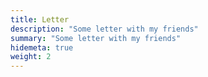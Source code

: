 ```yaml
---
title: Letter
description: "Some letter with my friends"
summary: "Some letter with my friends"
hidemeta: true
weight: 2
---
```

